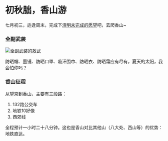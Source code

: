 # 初秋朏，香山游


七月初三，适逢周末，完成下[清明未完成的愿望](https://z.wiki/life/the-tomb-sweeping-day.html)吧，去爬香山~

### 全副武装

![全副武装的敖武](https://z.wiki/autoupload/2022-07-31/de9cd11d6bf7475282c23f47a864f0b0.image.png)


防晒帽、墨镜、防晒口罩、吸汗围巾、防晒衣、防晒霜应有尽有，夏天的太阳，我会怕你吗？


### 香山征程

从望京到香山，主要有三段路：

1. 132路公交车
2. 地铁10好像
3. 西郊线

全程预计一小时二十八分钟。这也是香山对比其他山（八大处、西山等）的优势：地铁直达。